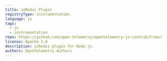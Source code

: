 ```yaml
---
title: ioRedis Plugin
registryType: instrumentation
language: js
tags:
  - js
  - instrumentation
repo: https://github.com/open-telemetry/opentelemetry-js-contrib/tree/master/plugins/node/opentelemetry-plugin-ioredis
license: Apache 2.0
description: ioRedis plugin for Node.js.
authors: OpenTelemetry Authors
---
```

